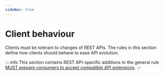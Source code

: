 ```yaml
---
sideNav: true
---
```


# Client behaviour

Clients must be tolerant to changes of REST APIs. The rules in this section define how clients should behave to ease API evolution.

::: info
This section contains REST API-specific additions to the general rule [MUST prepare consumers to accept compatible API extensions](@guidelines/R000029).
:::
